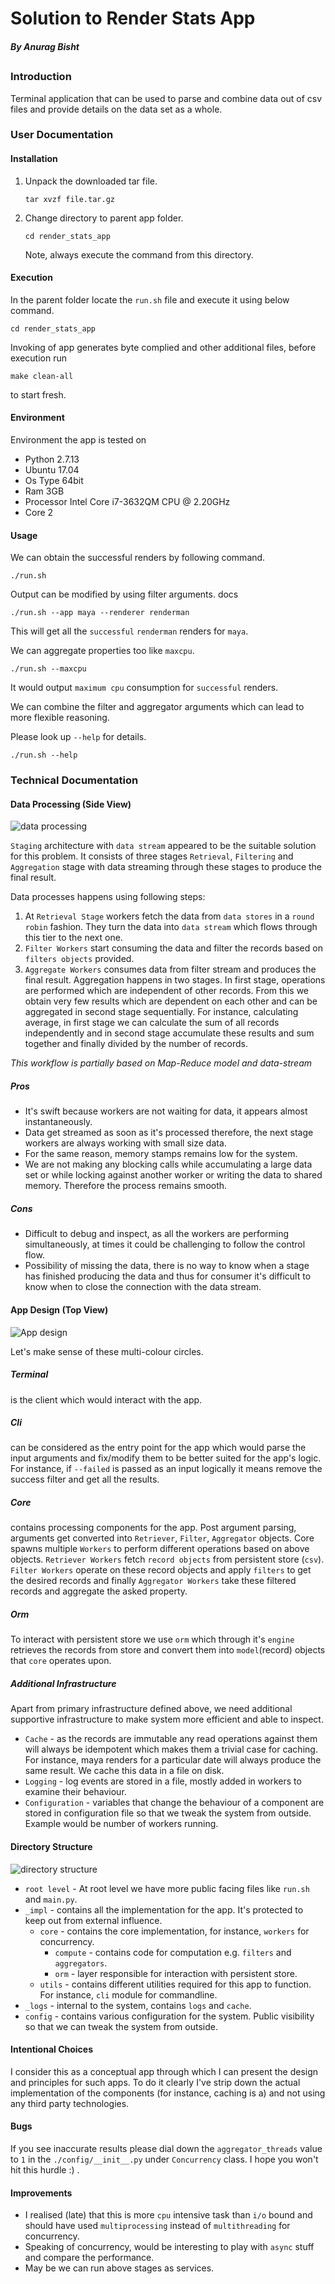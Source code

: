 # Solution to Render Stats App
##### By Anurag Bisht
##

### Introduction
Terminal application that can be used to parse and combine data out of
csv files and provide details on the data set as a whole.

### User Documentation

#### Installation

1. Unpack the downloaded tar file.

    ```
    tar xvzf file.tar.gz
    ```
2. Change directory to parent app folder.

    ```
    cd render_stats_app
    ```

	Note, always execute the command from this directory.

#### Execution

In the parent folder locate the `run.sh` file and execute it using below command.

```
cd render_stats_app
```

Invoking of app generates byte complied and other additional files, before execution run

```
make clean-all
```

to start fresh.

#### Environment

Environment the app is tested on

* Python 2.7.13
* Ubuntu 17.04
* Os Type 64bit
* Ram 3GB
* Processor Intel Core i7-3632QM CPU @ 2.20GHz
* Core 2

#### Usage

We can obtain the successful renders by following command.

```
./run.sh
```

Output can be modified by using filter arguments.
docs
```
./run.sh --app maya --renderer renderman
```

This will get all the `successful` `renderman` renders for `maya`.

We can aggregate properties too like `maxcpu`.

```
./run.sh --maxcpu
```

It would output `maximum cpu` consumption for `successful` renders.

We can combine the filter and aggregator arguments which can lead to more flexible reasoning.

Please look up `--help` for details.

```
./run.sh --help
```

### Technical Documentation

#### Data Processing (Side View)
![data processing](./docs/dataflow.png)

`Staging` architecture with `data stream` appeared to be the suitable solution for this problem. It consists of three stages `Retrieval`, `Filtering` and `Aggregation` stage with data streaming through these stages to produce the final result.

Data processes happens using following steps:

1. At `Retrieval Stage` workers fetch the data from `data stores` in a `round robin` fashion. They turn the data into `data stream` which flows through this tier to the next one.
2. `Filter Workers` start consuming the data and filter the records based on `filters objects` provided.
3. `Aggregate Workers` consumes data from filter stream and produces the final result. Aggregation happens in two stages. In first stage, operations are performed which are independent of other records. From this we obtain very few results which are dependent on each other and can be aggregated in second stage sequentially. For instance, calculating average, in first stage we can calculate the sum of all records independently and in second stage accumulate these results and sum together and finally divided by the number of records.

*This workflow is partially based on Map-Reduce model and data-stream*

##### Pros

* It's swift because workers are not waiting for data, it appears almost instantaneously.
* Data get streamed as soon as it's processed therefore, the next stage workers are always working with small size data.
* For the same reason, memory stamps remains low for the system.
* We are not making any blocking calls while accumulating a large data set or while locking against another worker or writing the data to shared memory. Therefore the process remains smooth.

##### Cons

* Difficult to debug and inspect, as all the workers are performing simultaneously, at times it could be challenging to follow the control flow.
* Possibility of missing the data, there is no way to know when a stage has finished producing the data and thus for consumer it's difficult to know when to close the connection with the data stream.

#### App Design (Top View)

![App design](./docs/design.png)

Let's make sense of these multi-colour circles.

##### Terminal
is the client which would interact with the app.

##### Cli
can be considered as the entry point for the app which would parse the input arguments and fix/modify them to be better suited for the app's logic. For instance, if `--failed` is passed as an input logically it means remove the success filter and get all the results.

##### Core
contains processing components for the app. Post argument parsing, arguments get converted into `Retriever`, `Filter`, `Aggregator` objects. Core spawns multiple `Workers` to perform different operations based on above objects. `Retriever Workers` fetch `record objects` from persistent store (`csv`). `Filter Workers` operate on these record objects and apply `filters` to get the desired records and finally `Aggregator Workers` take these filtered records and aggregate the asked property.

##### Orm
To interact with persistent store we use `orm` which through it's `engine` retrieves the records from store and convert them into `model`(record) objects that `core` operates upon.

##### Additional Infrastructure
Apart from primary infrastructure defined above, we need additional supportive infrastructure to make system more efficient and able to inspect.

* `Cache` - as the records are immutable any read operations against them will always be idempotent which makes them a trivial case for caching. For instance, maya renders for a particular date will always produce the same result. We cache this data in a file on disk.
* `Logging` - log events are stored in a file, mostly added in workers to examine their behaviour.
* `Configuration` - variables that change the behaviour of a component are stored in configuration file so that we tweak the system from outside. Example would be number of workers running.

#### Directory Structure

![directory structure](./docs/directorystructure.png)

* `root level` - At root level we have more public facing files like `run.sh` and `main.py`.
* `_impl` - contains all the implementation for the app. It's protected to keep out from external influence.
    * `core` - contains the core implementation, for instance, `workers` for concurrency.
        * `compute` - contains code for computation e.g. `filters` and `aggregators`.
        * `orm` - layer responsible for interaction with persistent store.
    * `utils` - contains different utilities required for this app to function. For instance, `cli` module for commandline.
* `_logs` - internal to the system, contains `logs` and `cache`.
* `config` - contains various configuration for the system. Public visibility so that we can tweak the system from outside.

#### Intentional Choices
I consider this as a conceptual app through which I can present the design and principles for such apps. To do it clearly I've strip down the actual implementation of the components (for instance, caching is a) and not using any third party technologies.

#### Bugs

If you see inaccurate results please dial down the `aggregator_threads` value to `1` in the `./config/__init__.py` under `Concurrency` class.
I hope you won't hit this hurdle :) .

#### Improvements
* I realised (late) that this is more `cpu` intensive task than `i/o` bound and should  have used `multiprocessing` instead of `multithreading` for concurrency.
* Speaking of concurrency, would be interesting to play with `async` stuff and compare the performance.
* May be we can run above stages as services.
